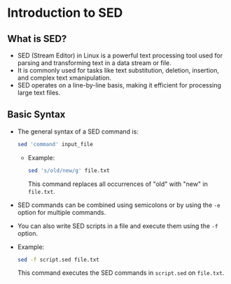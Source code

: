# Introduction to SED

## What is SED?

- SED (Stream Editor) in Linux is a powerful text processing tool used for parsing and transforming text in a data stream or file.
- It is commonly used for tasks like text substitution, deletion, insertion, and complex text xmanipulation.
- SED operates on a line-by-line basis, making it efficient for processing large text files.

## Basic Syntax

- The general syntax of a SED command is:

  ```bash
  sed 'command' input_file
  ```

  - Example:

    ```bash
    sed 's/old/new/g' file.txt
    ```

    This command replaces all occurrences of "old" with "new" in `file.txt`.
- SED commands can be combined using semicolons or by using the `-e` option for multiple commands.
- You can also write SED scripts in a file and execute them using the `-f` option.
- Example:

  ```bash
  sed -f script.sed file.txt
  ```

  This command executes the SED commands in `script.sed` on `file.txt`.
